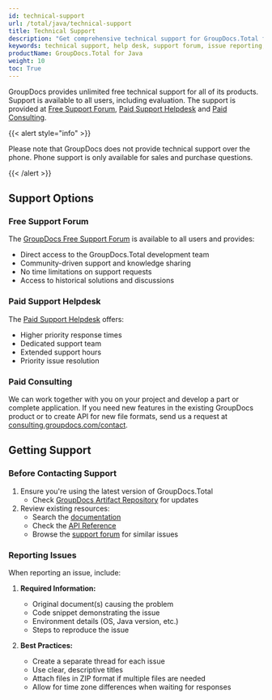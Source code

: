 ```yaml
---
id: technical-support
url: /total/java/technical-support
title: Technical Support
description: "Get comprehensive technical support for GroupDocs.Total for Java. Access free support through our forum or paid support via helpdesk. Learn how to report issues, request features, and get assistance from our development team."
keywords: technical support, help desk, support forum, issue reporting, feature request, GroupDocs support, Java support, documentation, troubleshooting, customer service
productName: GroupDocs.Total for Java
weight: 10
toc: True
---
```


GroupDocs provides unlimited free technical support for all of its products. Support is available to all users, including evaluation. The support is provided at [Free Support Forum](https://forum.groupdocs.com/), [Paid Support Helpdesk](https://helpdesk.groupdocs.com/) and [Paid Consulting](https://consulting.groupdocs.com/).

{{< alert style="info" >}}

Please note that GroupDocs does not provide technical support over the phone. Phone support is only available for sales and purchase questions.

{{< /alert >}}

## Support Options

### Free Support Forum

The [GroupDocs Free Support Forum](https://forum.groupdocs.com/) is available to all users and provides:
- Direct access to the GroupDocs.Total development team
- Community-driven support and knowledge sharing
- No time limitations on support requests
- Access to historical solutions and discussions

### Paid Support Helpdesk

The [Paid Support Helpdesk](https://helpdesk.groupdocs.com/) offers:
- Higher priority response times
- Dedicated support team
- Extended support hours
- Priority issue resolution

### Paid Consulting

We can work together with you on your project and develop a part or complete application. If you need new features in the existing GroupDocs product or to create API for new file formats, send us a request at [consulting.groupdocs.com/contact](https://consulting.groupdocs.com/contact/).

## Getting Support

### Before Contacting Support

1. Ensure you're using the latest version of GroupDocs.Total
   - Check [GroupDocs Artifact Repository](https://repository.groupdocs.com/webapp/#/artifacts/browse/tree/General/repo/com/groupdocs/groupdocs-total) for updates
2. Review existing resources:
   - Search the [documentation](https://docs.groupdocs.com/total/java/)
   - Check the [API Reference](https://reference.groupdocs.com/total/java)
   - Browse the [support forum](https://forum.groupdocs.com/c/total) for similar issues

### Reporting Issues

When reporting an issue, include:

1. **Required Information:**
   - Original document(s) causing the problem
   - Code snippet demonstrating the issue
   - Environment details (OS, Java version, etc.)
   - Steps to reproduce the issue

2. **Best Practices:**
   - Create a separate thread for each issue
   - Use clear, descriptive titles
   - Attach files in ZIP format if multiple files are needed
   - Allow for time zone differences when waiting for responses
